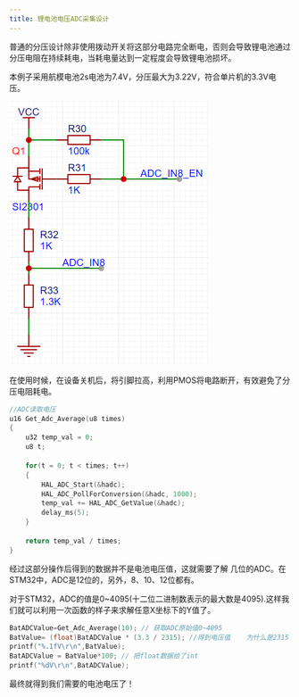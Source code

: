 ```yaml
---
title: 锂电池电压ADC采集设计
---
```


普通的分压设计除非使用拨动开关将这部分电路完全断电，否则会导致锂电池通过分压电阻在持续耗电，当耗电量达到一定程度会导致锂电池损坏。

本例子采用航模电池2s电池为7.4V，分压最大为3.22V，符合单片机的3.3V电压。

![image_ADC](/images/锂电池电压ADC采集设计_img/image_ADC.png)

在使用时候，在设备关机后，将引脚拉高，利用PMOS将电路断开，有效避免了分压电阻耗电。

```c
//ADC读取电压
u16 Get_Adc_Average(u8 times)
{
    u32 temp_val = 0;
    u8 t;

    for(t = 0; t < times; t++)
    {
		HAL_ADC_Start(&hadc);
		HAL_ADC_PollForConversion(&hadc, 1000);
        temp_val += HAL_ADC_GetValue(&hadc);
        delay_ms(5);
    }

    return temp_val / times;
}

```

经过这部分操作后得到的数据并不是电池电压值，这就需要了解 几位的ADC。在STM32中，ADC是12位的，另外，8、10、12位都有。

对于STM32，ADC的值是0~4095(十二位二进制数表示的最大数是4095).这样我们就可以利用一次函数的样子来求解任意X坐标下的Y值了。

```c
BatADCValue=Get_Adc_Average(10); // 获取ADC原始值0~4095
BatValue= (float)BatADCValue * (3.3 / 2315); //得到电压值    为什么是2315？因为电阻分压了,需要计算下面电阻占的比例*4096
printf("%.1fV\r\n",BatValue);
BatADCValue = BatValue*100; // 把float数据给了int
printf("%dV\r\n",BatADCValue);
```

最终就得到我们需要的电池电压了！



